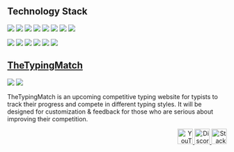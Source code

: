 ## Technology Stack
[![](https://img.shields.io/badge/JavaScript%20-%23323330.svg?&style=flat-square&logo=javascript&logoColor=%23F7DF1E)](https://www.google.com/search?q=javascript)
[![](https://img.shields.io/badge/TypeScript%20-%23007ACC.svg?&style=flat-square&logo=typescript&logoColor=white)](https://www.google.com/search?q=typescript)
[![](https://img.shields.io/badge/Node%20-%2343853D.svg?&style=flat-square&logo=node.js&logoColor=white)](https://www.google.com/search?q=nodejs)
[![](https://img.shields.io/badge/Python%20-%2314354C.svg?&style=flat-square&logo=python&logoColor=white)](https://www.google.com/search?q=pythonlang)
[![](https://img.shields.io/badge/Rust-%23000000.svg?&style=flat-square&logo=rust&logoColor=white)](https://www.google.com/search?q=rustlang)
[![](https://img.shields.io/badge/Java-%23ED8B00.svg?&style=flat-square&logo=java&logoColor=white)](https://www.google.com/search?q=java)
[![](https://img.shields.io/badge/HTML%20-%23E34F26.svg?&style=flat-square&logo=html5&logoColor=white)](https://www.google.com/search?q=html5)
[![](https://img.shields.io/badge/CSS%20-%231572B6.svg?&style=flat-square&logo=css3&logoColor=white)](https://www.google.com/search?q=css3)

[![](https://img.shields.io/badge/React%20-%2320232a.svg?&style=flat-square&logo=react&logoColor=%2361DAFB)](https://www.google.com/search?q=reactjs)
[![](https://img.shields.io/badge/Redux%20-%23593d88.svg?&style=flat-square&logo=redux&logoColor=white)](https://www.google.com/search?q=react%20redux)
[![](https://img.shields.io/badge/Express%20-%23404d59.svg?&style=flat-square&logo=node.js&logoColor=white)](https://www.google.com/search?q=express)
[![](https://img.shields.io/badge/Deno-36454f?&style=flat-square&logo=deno&logoColor=white)](https://www.google.com/search?q=deno)
[![](https://img.shields.io/badge/MongoDB-%234ea94b.svg?&style=flat-square&logo=mongodb&logoColor=white)](https://www.google.com/search?q=mongodb)
[![](https://img.shields.io/badge/MySQL-%2300f.svg?&style=flat-square&logo=mysql&logoColor=white)](https://www.google.com/search?q=mysql)

## [TheTypingMatch](https://github.com/TheTypingMatch)
![](https://img.shields.io/discord/650827847941881860?logo=discord&color=7289DA&style=flat-square)
![](https://img.shields.io/website?url=http%3A%2F%2Fthetypingmatch.com&color=c82846&style=flat-square)

TheTypingMatch is an upcoming competitive typing website for typists to track their progress and compete in different typing styles. It will be designed for customization & feedback for those who are serious about improving their competition.

<p align="right">
  <a href="https://www.youtube.com/channel/UCpv2tyHoB6x5-Lb03xMYeCg">
    <img width="35" alt="YouTube" src="https://i.pinimg.com/originals/37/17/bd/3717bd3e3e6f2c23a8635eb76c37140c.png">
  </a>
  <a href="https://discord.gg/RYe7VvUGYM">
    <img width="35" alt="Discord" src="https://discord.com/assets/41484d92c876f76b20c7f746221e8151.svg">
  </a>
  <a href="https://stackoverflow.com/users/11364754/lesirh">
    <img width="35" alt="Stack Overflow" src="https://icons.veryicon.com/png/o/brands/logo-1/stack-overflow-line-1.png">
  </a>
</p>

